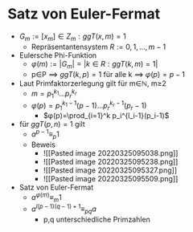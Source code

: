 # Satz von Euler-Fermat
+ $G_m:={[x_m]∈Z_m:ggT(x,m)=1}$
	+ Repräsentantensystem $R:={0,1,...,m-1}$
+ Eulersche Phi-Funktion
	+  $φ(m):=|G_m|=|{k∈R:ggT(k,m)=1}|$
	+  p∈P ==> $ggT(k,p)=1$ für alle k ==> $φ(p)=p-1$
+  Laut Primfaktorzerlegung gilt für m∈ℕ, m≥2
	+  $m=p_1^{k_1}...p_r^{k_r}$
	+  $φ(p)=p_1^{k_1-1}(p-1)...p_r^{k_r-1}(p_r-1)$
		+  $φ(p)=\prod_{i=1}^k p_i^{l_i-1}(p_i-1)$
+  für $ggT(p,n)=1$ gilt
	+ $a^{p-1}≡_p1$
	+ Beweis
		+  ![[Pasted image 20220325095038.png]]
		+  ![[Pasted image 20220325095238.png]]
		+  ![[Pasted image 20220325095327.png]]
		+  ![[Pasted image 20220325095509.png]]
+  Satz von Euler-Fermat
	+   $a^{φ(m)}≡_m1$
	+   $a^{l(p-1)(q-1)+1}≡_{pq}a$
		+   p,q unterschiedliche Primzahlen